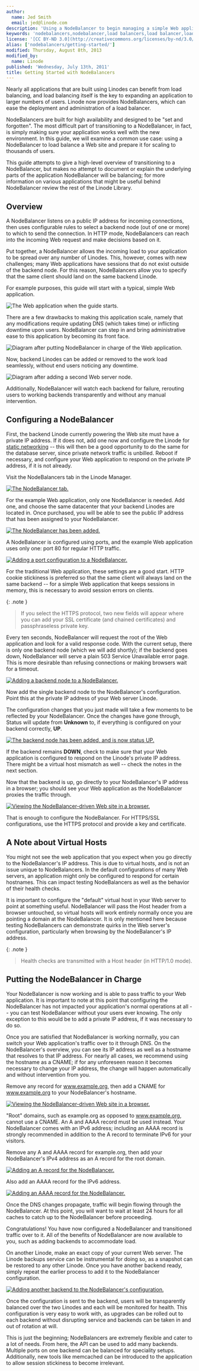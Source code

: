 ```yaml
---
author:
  name: Jed Smith
  email: jed@linode.com
description: 'Using a NodeBalancer to begin managing a simple Web application.'
keywords: 'nodebalancers,nodebalancer,load balancers,load balancer,load balancing,high availability,ha'
license: '[CC BY-ND 3.0](http://creativecommons.org/licenses/by-nd/3.0/us/)'
alias: ['nodebalancers/getting-started/']
modified: Thursday, August 8th, 2013
modified_by:
  name: Linode
published: 'Wednesday, July 13th, 2011'
title: Getting Started with NodeBalancers
---
```


Nearly all applications that are built using Linodes can benefit from load balancing, and load balancing itself is the key to expanding an application to larger numbers of users. Linode now provides NodeBalancers, which can ease the deployment and administration of a load balancer.

NodeBalancers are built for high availability and designed to be "set and forgotten". The most difficult part of transitioning to a NodeBalancer, in fact, is simply making sure your application works well with the new environment. In this guide, we will examine a common use case: using a NodeBalancer to load balance a Web site and prepare it for scaling to thousands of users.

This guide attempts to give a high-level overview of transitioning to a NodeBalancer, but makes no attempt to document or explain the underlying parts of the application NodeBalancer will be balancing; for more information on various applications that might be useful behind NodeBalancer review the rest of the Linode Library.

Overview
--------

A NodeBalancer listens on a public IP address for incoming connections, then uses configurable rules to select a backend node (out of one or more) to which to send the connection. In HTTP mode, NodeBalancers can reach into the incoming Web request and make decisions based on it.

Put together, a NodeBalancer allows the incoming load to your application to be spread over any number of Linodes. This, however, comes with new challenges; many Web applications have sessions that do not exist outside of the backend node. For this reason, NodeBalancers allow you to specify that the same client should land on the same backend Linode.

For example purposes, this guide will start with a typical, simple Web application.

![The Web application when the guide starts.](/docs/assets/806-starting-point.png)

There are a few drawbacks to making this application scale, namely that any modifications require updating DNS (which takes time) or inflicting downtime upon users. NodeBalancer can step in and bring administrative ease to this application by becoming its front face.

![Diagram after putting NodeBalancer in charge of the Web application.](/docs/assets/807-first-step.png)

Now, backend Linodes can be added or removed to the work load seamlessly, without end users noticing any downtime.

![Diagram after adding a second Web server node.](/docs/assets/808-scaling.png)

Additionally, NodeBalancer will watch each backend for failure, rerouting users to working backends transparently and without any manual intervention.

Configuring a NodeBalancer
--------------------------

First, the backend Linode currently powering the Web site must have a private IP address. If it does not, add one now and configure the Linode for [static networking](/docs/networking/configuring-static-ip-interfaces/) -- this will then be a good opportunity to do the same for the database server, since private network traffic is unbilled. Reboot if necessary, and configure your Web application to respond on the private IP address, if it is not already.

Visit the NodeBalancers tab in the Linode Manager.

[![The NodeBalancer tab.](/docs/assets/796-1.png)](/docs/assets/770-nodebalancer-tab.png)

For the example Web application, only one NodeBalancer is needed. Add one, and choose the same datacenter that your backend Linodes are located in. Once purchased, you will be able to see the public IP address that has been assigned to your NodeBalancer.

[![The NodeBalancer has been added.](/docs/assets/797-2.png)](/docs/assets/772-nodebalancer-added.png)

A NodeBalancer is configured using ports, and the example Web application uses only one: port 80 for regular HTTP traffic.

[![Adding a port configuration to a NodeBalancer.](/docs/assets/798-3.png)](/docs/assets/774-add-port.png)

For the traditional Web application, these settings are a good start. HTTP cookie stickiness is preferred so that the same client will always land on the same backend -- for a simple Web application that keeps sessions in memory, this is necessary to avoid session errors on clients.

 {: .note }
>
> If you select the HTTPS protocol, two new fields will appear where you can add your SSL certificate (and chained certificates) and passphraseless private key.

Every ten seconds, NodeBalancer will request the root of the Web application and look for a valid response code. With the current setup, there is only one backend node (which we will add shortly); if the backend goes down, NodeBalancer will serve a plain 503 Service Unavailable error page. This is more desirable than refusing connections or making browsers wait for a timeout.

[![Adding a backend node to a NodeBalancer.](/docs/assets/799-4.png)](/docs/assets/776-backend.png)

Now add the single backend node to the NodeBalancer's configuration. Point this at the private IP address of your Web server Linode.

The configuration changes that you just made will take a few moments to be reflected by your NodeBalancer. Once the changes have gone through, Status will update from **Unknown** to, if everything is configured on your backend correctly, **UP**.

[![The backend node has been added, and is now status UP.](/docs/assets/800-5.png)](/docs/assets/778-backend-up.png)

If the backend remains **DOWN**, check to make sure that your Web application is configured to respond on the Linode's private IP address. There might be a virtual host mismatch as well -- check the notes in the next section.

Now that the backend is up, go directly to your NodeBalancer's IP address in a browser; you should see your Web application as the NodeBalancer proxies the traffic through.

[![Viewing the NodeBalancer-driven Web site in a browser.](/docs/assets/801-6.png)](/docs/assets/780-success.png)

That is enough to configure the NodeBalancer. For HTTPS/SSL configurations, use the HTTPS protocol and provide a key and certificate.

A Note about Virtual Hosts
--------------------------

You might not see the web application that you expect when you go directly to the NodeBalancer's IP address. This is due to virtual hosts, and is not an issue unique to NodeBalancers. In the default configurations of many Web servers, an application might only be configured to respond for certain hostnames. This can impact testing NodeBalancers as well as the behavior of their health checks.

It is important to configure the "default" virtual host in your Web server to point at something useful. NodeBalancer will pass the Host header from a browser untouched, so virtual hosts will work entirely normally once you are pointing a domain at the NodeBalancer. It is only mentioned here because testing NodeBalancers can demonstrate quirks in the Web server's configuration, particularly when browsing by the NodeBalancer's IP address.

 {: .note }
>
> Health checks are transmitted with a Host header (in HTTP/1.0 mode).

Putting the NodeBalancer in Charge
----------------------------------

Your NodeBalancer is now working and is able to pass traffic to your Web application. It is important to note at this point that configuring the NodeBalancer has not impacted your application's normal operations at all -- you can test NodeBalancer without your users ever knowing. The only exception to this would be to add a private IP address, if it was necessary to do so.

Once you are satisfied that NodeBalancer is working normally, you can switch your Web application's traffic over to it through DNS. On the NodeBalancer's overview, you can see its IP address as well as a hostname that resolves to that IP address. For nearly all cases, we recommend using the hostname as a CNAME; if for any unforeseen reason it becomes necessary to change your IP address, the change will happen automatically and without intervention from you.

Remove any record for www.example.org, then add a CNAME for www.example.org to your NodeBalancer's hostname.

[![Viewing the NodeBalancer-driven Web site in a browser.](/docs/assets/802-7.png)](/docs/assets/782-dns-cname.png)

"Root" domains, such as example.org as opposed to www.example.org, cannot use a CNAME. An A and AAAA record must be used instead. Your NodeBalancer comes with an IPv6 address; including an AAAA record is strongly recommended in addition to the A record to terminate IPv6 for your visitors.

Remove any A and AAAA record for example.org, then add your NodeBalancer's IPv4 address as an A record for the root domain.

[![Adding an A record for the NodeBalancer.](/docs/assets/803-8.png)](/docs/assets/784-dns-a.png)

Also add an AAAA record for the IPv6 address.

[![Adding an AAAA record for the NodeBalancer.](/docs/assets/804-9.png)](/docs/assets/786-dns-aaaa.png)

Once the DNS changes propagate, traffic will begin flowing through the NodeBalancer. At this point, you will want to wait at least 24 hours for all caches to catch up to the NodeBalancer before proceeding.

Congratulations! You have now configured a NodeBalancer and transitioned traffic over to it. All of the benefits of NodeBalancer are now available to you, such as adding backends to accommodate load.

On another Linode, make an exact copy of your current Web server. The Linode backups service can be instrumental for doing so, as a snapshot can be restored to any other Linode. Once you have another backend ready, simply repeat the earlier process to add it to the NodeBalancer configuration.

[![Adding another backend to the NodeBalancer's configuration.](/docs/assets/805-10.png)](/docs/assets/788-another-backend.png)

Once the configuration is sent to the backend, users will be transparently balanced over the two Linodes and each will be monitored for health. This configuration is very easy to work with, as upgrades can be rolled out to each backend without disrupting service and backends can be taken in and out of rotation at will.

This is just the beginning; NodeBalancers are extremely flexible and cater to a lot of needs. From here, the API can be used to add many backends. Multiple ports on one backend can be balanced for speciality setups. Additionally, new tools like memcached can be introduced to the application to allow session stickiness to become irrelevant.



